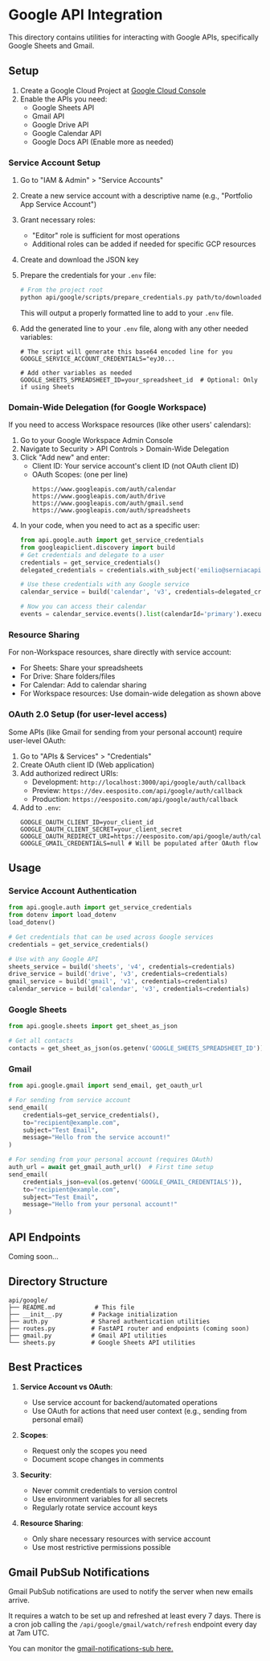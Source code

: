 # Google API Integration

This directory contains utilities for interacting with Google APIs, specifically Google Sheets and Gmail.

## Setup

1. Create a Google Cloud Project at [Google Cloud Console](https://console.cloud.google.com/)
2. Enable the APIs you need:
   - Google Sheets API
   - Gmail API
   - Google Drive API
   - Google Calendar API
   - Google Docs API
   (Enable more as needed)

### Service Account Setup

1. Go to "IAM & Admin" > "Service Accounts"
2. Create a new service account with a descriptive name (e.g., "Portfolio App Service Account")
3. Grant necessary roles:
   - "Editor" role is sufficient for most operations
   - Additional roles can be added if needed for specific GCP resources
4. Create and download the JSON key
5. Prepare the credentials for your `.env` file:
   ```bash
   # From the project root
   python api/google/scripts/prepare_credentials.py path/to/downloaded-service-account.json
   ```
   This will output a properly formatted line to add to your `.env` file.

6. Add the generated line to your `.env` file, along with any other needed variables:
   ```
   # The script will generate this base64 encoded line for you
   GOOGLE_SERVICE_ACCOUNT_CREDENTIALS="eyJ0...
   
   # Add other variables as needed
   GOOGLE_SHEETS_SPREADSHEET_ID=your_spreadsheet_id  # Optional: Only if using Sheets
   ```

### Domain-Wide Delegation (for Google Workspace)

If you need to access Workspace resources (like other users' calendars):

1. Go to your Google Workspace Admin Console
2. Navigate to Security > API Controls > Domain-Wide Delegation
3. Click "Add new" and enter:
   - Client ID: Your service account's client ID (not OAuth client ID)
   - OAuth Scopes: (one per line)
     ```
     https://www.googleapis.com/auth/calendar
     https://www.googleapis.com/auth/drive
     https://www.googleapis.com/auth/gmail.send
     https://www.googleapis.com/auth/spreadsheets
     ```
4. In your code, when you need to act as a specific user:
   ```python
   from api.google.auth import get_service_credentials
   from googleapiclient.discovery import build
   # Get credentials and delegate to a user
   credentials = get_service_credentials()
   delegated_credentials = credentials.with_subject('emilio@serniacapital.com')
   
   # Use these credentials with any Google service
   calendar_service = build('calendar', 'v3', credentials=delegated_credentials)
   
   # Now you can access their calendar
   events = calendar_service.events().list(calendarId='primary').execute()
   ```

### Resource Sharing

For non-Workspace resources, share directly with service account:
- For Sheets: Share your spreadsheets
- For Drive: Share folders/files
- For Calendar: Add to calendar sharing
- For Workspace resources: Use domain-wide delegation as shown above

### OAuth 2.0 Setup (for user-level access)

Some APIs (like Gmail for sending from your personal account) require user-level OAuth:

1. Go to "APIs & Services" > "Credentials"
2. Create OAuth client ID (Web application)
3. Add authorized redirect URIs:
   - Development: `http://localhost:3000/api/google/auth/callback`
   - Preview: `https://dev.eesposito.com/api/google/auth/callback`
   - Production: `https://eesposito.com/api/google/auth/callback`
4. Add to `.env`:
   ```
   GOOGLE_OAUTH_CLIENT_ID=your_client_id
   GOOGLE_OAUTH_CLIENT_SECRET=your_client_secret
   GOOGLE_OAUTH_REDIRECT_URI=https://eesposito.com/api/google/auth/callback
   GOOGLE_GMAIL_CREDENTIALS=null # Will be populated after OAuth flow
   ```

## Usage

### Service Account Authentication

```python
from api.google.auth import get_service_credentials
from dotenv import load_dotenv
load_dotenv()

# Get credentials that can be used across Google services
credentials = get_service_credentials()

# Use with any Google API
sheets_service = build('sheets', 'v4', credentials=credentials)
drive_service = build('drive', 'v3', credentials=credentials)
gmail_service = build('gmail', 'v1', credentials=credentials)
calendar_service = build('calendar', 'v3', credentials=credentials)
```

### Google Sheets

```python
from api.google.sheets import get_sheet_as_json

# Get all contacts
contacts = get_sheet_as_json(os.getenv('GOOGLE_SHEETS_SPREADSHEET_ID'))
```

### Gmail

```python
from api.google.gmail import send_email, get_oauth_url

# For sending from service account
send_email(
    credentials=get_service_credentials(),
    to="recipient@example.com",
    subject="Test Email",
    message="Hello from the service account!"
)

# For sending from your personal account (requires OAuth)
auth_url = await get_gmail_auth_url()  # First time setup
send_email(
    credentials_json=eval(os.getenv('GOOGLE_GMAIL_CREDENTIALS')),
    to="recipient@example.com",
    subject="Test Email",
    message="Hello from your personal account!"
)
```

## API Endpoints

Coming soon...

## Directory Structure

```
api/google/
├── README.md           # This file
├── __init__.py        # Package initialization
├── auth.py            # Shared authentication utilities
├── routes.py          # FastAPI router and endpoints (coming soon)
├── gmail.py           # Gmail API utilities
└── sheets.py          # Google Sheets API utilities
```

## Best Practices

1. **Service Account vs OAuth**:
   - Use service account for backend/automated operations
   - Use OAuth for actions that need user context (e.g., sending from personal email)

2. **Scopes**:
   - Request only the scopes you need
   - Document scope changes in comments

3. **Security**:
   - Never commit credentials to version control
   - Use environment variables for all secrets
   - Regularly rotate service account keys

4. **Resource Sharing**:
   - Only share necessary resources with service account
   - Use most restrictive permissions possible 


## Gmail PubSub Notifications

Gmail PubSub notifications are used to notify the server when new emails arrive.

It requires a watch to be set up and refreshed at least every 7 days. There is a cron job calling the `/api/google/gmail/watch/refresh` endpoint every day at 7am UTC.

You can monitor the [gmail-notifications-sub here.](https://console.cloud.google.com/cloudpubsub/subscription/detail/gmail-notifications-sub?inv=1&invt=Abpamw&project=portfolio-450200)